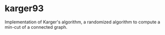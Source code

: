 # karger93

Implementation of Karger's algorithm, a randomized algorithm to compute a min-cut of a connected graph.
